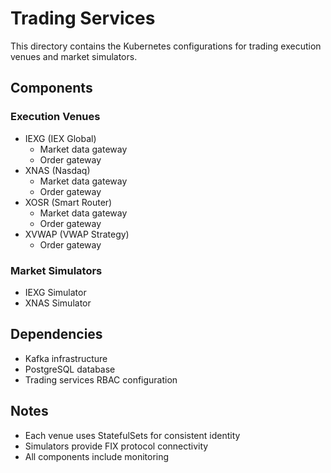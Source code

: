 # Trading Services

This directory contains the Kubernetes configurations for trading execution venues and market simulators.

## Components

### Execution Venues

- IEXG (IEX Global)
  - Market data gateway
  - Order gateway
- XNAS (Nasdaq)
  - Market data gateway
  - Order gateway
- XOSR (Smart Router)
  - Market data gateway
  - Order gateway
- XVWAP (VWAP Strategy)
  - Order gateway

### Market Simulators

- IEXG Simulator
- XNAS Simulator

## Dependencies

- Kafka infrastructure
- PostgreSQL database
- Trading services RBAC configuration

## Notes

- Each venue uses StatefulSets for consistent identity
- Simulators provide FIX protocol connectivity
- All components include monitoring
